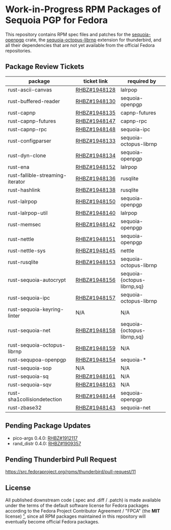 Work-in-Progress RPM Packages of Sequoia PGP for Fedora
=======================================================

This repository contains RPM spec files and patches for the [sequoia-openpgp]
crate, the [sequoia-octopus-librnp] extension for thunderbird, and all their
dependencies that are not yet available from the official Fedora repositories.

[sequoia-openpgp]: https://crates.io/crates/sequoia-openpgp
[sequoia-octopus-librnp]: https://gitlab.com/sequoia-pgp/sequoia-octopus-librnp

Package Review Tickets
----------------------

| package                           | ticket link       | required by                   |
| --------------------------------- | ----------------- | ----------------------------- |
| rust-ascii-canvas                 | [RHBZ#1948128]    | lalrpop                       |
| rust-buffered-reader              | [RHBZ#1948130]    | sequoia-openpgp               |
| rust-capnp                        | [RHBZ#1948135]    | capnp-futures                 |
| rust-capnp-futures                | [RHBZ#1948147]    | capnp-rpc                     |
| rust-capnp-rpc                    | [RHBZ#1948148]    | sequoia-ipc                   |
| rust-configparser                 | [RHBZ#1948133]    | sequoia-octopus-librnp        |
| rust-dyn-clone                    | [RHBZ#1948134]    | sequoia-openpgp               |
| rust-ena                          | [RHBZ#1948152]    | lalrpop                       |
| rust-fallible-streaming-iterator  | [RHBZ#1948136]    | rusqlite                      |
| rust-hashlink                     | [RHBZ#1948138]    | rusqlite                      |
| rust-lalrpop                      | [RHBZ#1948150]    | sequoia-openpgp               |
| rust-lalrpop-util                 | [RHBZ#1948140]    | lalrpop                       |
| rust-memsec                       | [RHBZ#1948142]    | sequoia-openpgp               |
| rust-nettle                       | [RHBZ#1948151]    | sequoia-openpgp               |
| rust-nettle-sys                   | [RHBZ#1948145]    | nettle                        |
| rust-rusqlite                     | [RHBZ#1948153]    | sequoia-octopus-librnp        |
| rust-sequoia-autocrypt            | [RHBZ#1948156]    | sequoia-{octopus-librnp,sq}   |
| rust-sequoia-ipc                  | [RHBZ#1948157]    | sequoia-octopus-librnp        |
| rust-sequoia-keyring-linter       | N/A               | N/A                           |
| rust-sequoia-net                  | [RHBZ#1948158]    | sequoia-{octopus-librnp,sq}   |
| rust-sequoia-octopus-librnp       | [RHBZ#1948159]    | N/A                           |
| rust-sequpoa-openpgp              | [RHBZ#1948154]    | sequoia-*                     |
| rust-sequoia-sop                  | N/A               | N/A                           |
| rust-sequoia-sq                   | [RHBZ#1948161]    | N/A                           |
| rust-sequoia-sqv                  | [RHBZ#1948163]    | N/A                           |
| rust-sha1collisiondetection       | [RHBZ#1948144]    | sequoia-openpgp               |
| rust-zbase32                      | [RHBZ#1948143]    | sequoia-net                   |

[RHBZ#1948128]: https://bugzilla.redhat.com/show_bug.cgi?id=1948128
[RHBZ#1948130]: https://bugzilla.redhat.com/show_bug.cgi?id=1948130
[RHBZ#1948135]: https://bugzilla.redhat.com/show_bug.cgi?id=1948135
[RHBZ#1948133]: https://bugzilla.redhat.com/show_bug.cgi?id=1948133
[RHBZ#1948134]: https://bugzilla.redhat.com/show_bug.cgi?id=1948134
[RHBZ#1948136]: https://bugzilla.redhat.com/show_bug.cgi?id=1948136
[RHBZ#1948138]: https://bugzilla.redhat.com/show_bug.cgi?id=1948138
[RHBZ#1948140]: https://bugzilla.redhat.com/show_bug.cgi?id=1948140
[RHBZ#1948142]: https://bugzilla.redhat.com/show_bug.cgi?id=1948142
[RHBZ#1948145]: https://bugzilla.redhat.com/show_bug.cgi?id=1948145
[RHBZ#1948144]: https://bugzilla.redhat.com/show_bug.cgi?id=1948144
[RHBZ#1948143]: https://bugzilla.redhat.com/show_bug.cgi?id=1948143
[RHBZ#1948147]: https://bugzilla.redhat.com/show_bug.cgi?id=1948147
[RHBZ#1948148]: https://bugzilla.redhat.com/show_bug.cgi?id=1948148
[RHBZ#1948150]: https://bugzilla.redhat.com/show_bug.cgi?id=1948150
[RHBZ#1948151]: https://bugzilla.redhat.com/show_bug.cgi?id=1948151
[RHBZ#1948152]: https://bugzilla.redhat.com/show_bug.cgi?id=1948152
[RHBZ#1948153]: https://bugzilla.redhat.com/show_bug.cgi?id=1948153
[RHBZ#1948154]: https://bugzilla.redhat.com/show_bug.cgi?id=1948154
[RHBZ#1948156]: https://bugzilla.redhat.com/show_bug.cgi?id=1948156
[RHBZ#1948157]: https://bugzilla.redhat.com/show_bug.cgi?id=1948157
[RHBZ#1948158]: https://bugzilla.redhat.com/show_bug.cgi?id=1948158
[RHBZ#1948159]: https://bugzilla.redhat.com/show_bug.cgi?id=1948159
[RHBZ#1948161]: https://bugzilla.redhat.com/show_bug.cgi?id=1948161
[RHBZ#1948163]: https://bugzilla.redhat.com/show_bug.cgi?id=1948163

Pending Package Updates
-----------------------

- pico-args 0.4.0: [RHBZ#1912117]
- rand_distr 0.4.0: [RHBZ#1909357]

[RHBZ#1912117]: https://bugzilla.redhat.com/show_bug.cgi?id=1912117
[RHBZ#1909357]: https://bugzilla.redhat.com/show_bug.cgi?id=1909357

Pending Thunderbird Pull Request
--------------------------------

<https://src.fedoraproject.org/rpms/thunderbird/pull-request/11>

License
-------

All published downstream code (.spec and .diff / .patch) is made available
under the terms of the default software license for Fedora packages according
to the Fedora Project Contributor Agreement / "FPCA" (the **MIT** license) [¹],
since all RPM packages maintained in this repository will eventually become
official Fedora packages.

[¹]: https://fedoraproject.org/wiki/Legal:Fedora_Project_Contributor_Agreement

